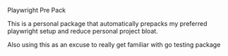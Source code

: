 Playwright Pre Pack

This is a personal package that automatically prepacks my preferred playwright setup and reduce
personal project bloat. 

Also using this as an excuse to really get familiar with go testing package